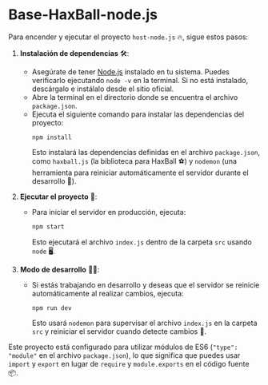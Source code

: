 # Base-HaxBall-node.js

Para encender y ejecutar el proyecto `host-node.js` 🔥, sigue estos pasos:

1. **Instalación de dependencias** 🛠️:
   - Asegúrate de tener [Node.js](https://nodejs.org/) instalado en tu sistema. Puedes verificarlo ejecutando `node -v` en la terminal. Si no está instalado, descárgalo e instálalo desde el sitio oficial.
   - Abre la terminal en el directorio donde se encuentra el archivo `package.json`.
   - Ejecuta el siguiente comando para instalar las dependencias del proyecto:
     ```
     npm install
     ```
     Esto instalará las dependencias definidas en el archivo `package.json`, como `haxball.js` (la biblioteca para HaxBall ⚽) y `nodemon` (una herramienta para reiniciar automáticamente el servidor durante el desarrollo 🔄).

2. **Ejecutar el proyecto** 🚀:
   - Para iniciar el servidor en producción, ejecuta:
     ```bash
     npm start
     ```
     Esto ejecutará el archivo `index.js` dentro de la carpeta `src` usando `node` 🖥️.

3. **Modo de desarrollo** 🧑‍💻:
   - Si estás trabajando en desarrollo y deseas que el servidor se reinicie automáticamente al realizar cambios, ejecuta:
     ```
     npm run dev
     ```
     Esto usará `nodemon` para supervisar el archivo `index.js` en la carpeta `src` y reiniciar el servidor cuando detecte cambios 🔄.

Este proyecto está configurado para utilizar módulos de ES6 (`"type": "module"` en el archivo `package.json`), lo que significa que puedes usar `import` y `export` en lugar de `require` y `module.exports` en el código fuente 📦.
